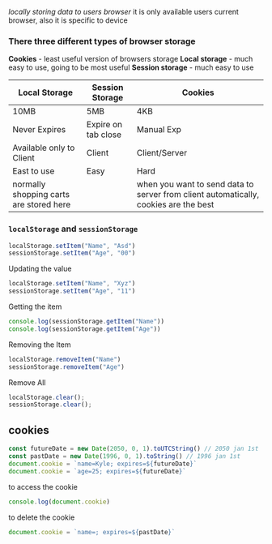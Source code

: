 *locally storing data to users browser*
it is only available users current browser, also it is specific to device

### There three different types of browser storage

**Cookies** - least useful version of browsers storage
**Local storage** - much easy to use, going to be most useful
**Session storage** - much easy to use

| Local Storage                           | Session Storage     | Cookies                                                                              |
| --------------------------------------- | ------------------- | ------------------------------------------------------------------------------------ |
| 10MB                                    | 5MB                 | 4KB                                                                                  |
| Never Expires                           | Expire on tab close | Manual Exp                                                                           |
| Available only to Client                | Client              | Client/Server                                                                        |
| East to use                             | Easy                | Hard                                                                                 |
| normally shopping carts are stored here |                     | when you want to send data to server from client automatically, cookies are the best |

### `localStorage` and `sessionStorage`

```js
localStorage.setItem("Name", "Asd")
sessionStorage.setItem("Age", "00")
```

Updating the value

```js
localStorage.setItem("Name", "Xyz")
sessionStorage.setItem("Age", "11")
```

Getting the item
```js
console.log(sessionStorage.getItem("Name"))
console.log(sessionStorage.getItem("Age"))
```

Removing the Item

```js
localStorage.removeItem("Name")
sessionStorage.removeItem("Age")
```

Remove All 

```js
localStorage.clear();
sessionStorage.clear();
```

## cookies

```js
const futureDate = new Date(2050, 0, 1).toUTCString() // 2050 jan 1st
const pastDate = new Date(1996, 0, 1).toString() // 1996 jan 1st
document.cookie = `name=Kyle; expires=${futureDate}`
document.cookie = `age=25; expires=${futureDate}`
```

to access the cookie

```js
console.log(document.cookie)
```

to delete the cookie

```js
document.cookie = `name=; expires=${pastDate}`
```